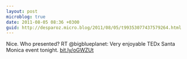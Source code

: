 ```yaml
---
layout: post
microblog: true
date: 2011-08-05 08:36 +0300
guid: http://desparoz.micro.blog/2011/08/05/t99353077437579264.html
---
```

Nice. Who presented? RT @bigblueplanet: Very enjoyable TEDx Santa Monica event tonight.  [bit.ly/oGWZUt](http://bit.ly/oGWZUt)
